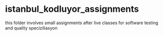 # istanbul_kodluyor_assignments
this folder involves small assignments after live classes for software testing and quality speciziliasyon
